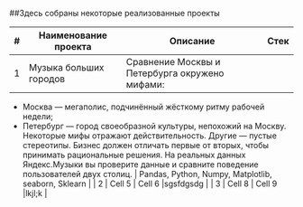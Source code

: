 ##Здесь собраны некоторые реализованные проекты

| # | Наименование проекта | Описание | Стек |
|----------|----------|----------|----------|
| 1    | Музыка больших городов   | Сравнение Москвы и Петербурга окружено мифами:
- Москва — мегаполис, подчинённый жёсткому ритму рабочей недели;
- Петербург — город своеобразной культуры, непохожий на Москву.
Некоторые мифы отражают действительность. Другие — пустые стереотипы. Бизнес должен отличать первые от вторых, чтобы принимать рациональные решения. На реальных данных Яндекс.Музыки вы проверите данные и сравните поведение пользователей двух столиц.   | Pandas, Python, Numpy, Matplotlib, seaborn, Sklearn   |
| 2    | Cell 5   | Cell 6   |sgsfdgsdg |
| 3    | Cell 8   | Cell 9   |lkjl;k    |
